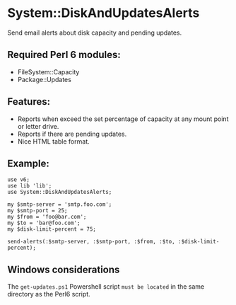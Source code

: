 # System::DiskAndUpdatesAlerts

Send email alerts about disk capacity and pending updates.

## Required Perl 6 modules:

- FileSystem::Capacity
- Package::Updates

## Features:

- Reports when exceed the set percentage of capacity at any mount point or letter drive.
- Reports if there are pending updates.
- Nice HTML table format.

## Example:
```Perl6
use v6;
use lib 'lib';
use System::DiskAndUpdatesAlerts;

my $smtp-server = 'smtp.foo.com';
my $smtp-port = 25;
my $from = 'foo@bar.com';
my $to = 'bar@foo.com';
my $disk-limit-percent = 75;

send-alerts(:$smtp-server, :$smtp-port, :$from, :$to, :$disk-limit-percent);
```

## Windows considerations

The `get-updates.ps1` Powershell script `must be located` in the same directory as the Perl6 script.
